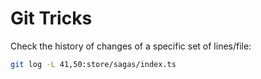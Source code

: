 # Git Tricks

Check the history of changes of a specific set of lines/file:
```bash
git log -L 41,50:store/sagas/index.ts
```
